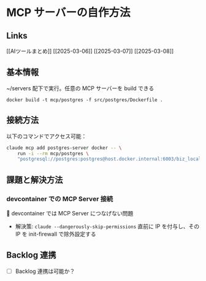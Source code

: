 # MCP サーバーの自作方法

## Links

[[AIツールまとめ]]
[[2025-03-06]]
[[2025-03-07]]
[[2025-03-08]]

## 基本情報

~/servers 配下で実行。任意の MCP サーバーを build できる

```
docker build -t mcp/postgres -f src/postgres/Dockerfile .
```

## 接続方法

以下のコマンドでアクセス可能：

```sh
claude mcp add postgres-server docker -- \
    run -i --rm mcp/postgres \
    "postgresql://postgres:postgres@host.docker.internal:6003/biz_local"
```

## 課題と解決方法

### devcontainer での MCP Server 接続

🔶 devcontainer では MCP Server につなげない問題
- 解決策: `claude --dangerously-skip-permissions` 直前に IP を付与し、その IP を init-firewall で除外設定する

## Backlog 連携

- [ ] Backlog 連携は可能か？